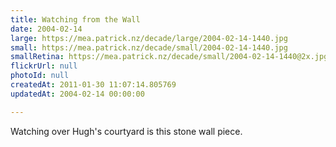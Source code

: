 ```yaml
---
title: Watching from the Wall
date: 2004-02-14
large: https://mea.patrick.nz/decade/large/2004-02-14-1440.jpg
small: https://mea.patrick.nz/decade/small/2004-02-14-1440.jpg
smallRetina: https://mea.patrick.nz/decade/small/2004-02-14-1440@2x.jpg
flickrUrl: null
photoId: null
createdAt: 2011-01-30 11:07:14.805769
updatedAt: 2004-02-14 00:00:00

---
```

Watching over Hugh's courtyard is this stone wall piece.
